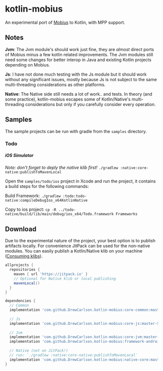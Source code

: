 # kotlin-mobius

An experimental port of [Mobius](https://github.com/spotify/mobius) to Kotlin, with MPP support.

## Notes

**Jvm**: The Jvm module's should work just fine, they are _almost_ direct ports of Mobius minus a few kotlin related improvements.
The Jvm modules still need some changes for better interop in Java and existing Kotlin projects depending on Mobius.

**Js**: I have not done much testing with the Js module but it should work without any significant issues, mostly because Js is not subject to the same multi-threading considerations as other platforms.

**Native**: The Native side still needs a lot of work.. and tests.
In theory (and some practice), kotlin-mobius escapes some of Kotlin/Native's multi-threading considerations but only if you carefully consider every operation.

## Samples

The sample projects can be run with gradle from the `samples` directory.

### Todo

##### iOS Simulator
*Note: don't forget to deply the native klib first!* `./gradlew :native:core-native:publishToMavenLocal`

Open the `samples/todo/ios` project in Xcode and run the project, it contains a build steps for the following commands:

Build Framework: `./gradlew :todo:todo-native:compileDebugIos_x64KotlinNative`

Copy to ios project: `cp -R ../todo-native/build/lib/main/debug/ios_x64/Todo.framework Frameworks`


## Download

Due to the experimental nature of the project, your best option is to publish artifacts locally.
For convenience JitPack can be used for the non-native modules.
You can easily publish a Kotlin/Native klib on your machine ([Consuming klibs](https://github.com/JetBrains/kotlin-native/blob/master/GRADLE_PLUGIN.md#dependencies)).

```groovy
allprojects {
  repositories {
    maven { url 'https://jitpack.io' }
    // Optional for Native klib or local publishing
    mavenLocal()
  }
}
```

```groovy
dependencies {
  // Common
  implementation 'com.github.DrewCarlson.kotlin-mobius:core-common:master-SNAPSHOT'
  
  // Js
  implementation 'com.github.DrewCarlson.kotlin-mobius:core-js:master-SNAPSHOT'
  
  // Jvm
  implementation 'com.github.DrewCarlson.kotlin-mobius:core-jvm:master-SNAPSHOT'
  implementation 'com.github.DrewCarlson.kotlin-mobius:framework-android:master-SNAPSHOT'
  
  // Native (not on JitPack!)
  // run: `./gradlew :native:core-native:publishToMavenLocal`
  implementation 'com.github.DrewCarlson.kotlin-mobius:native-core:master-SNAPSHOT'  
}
```
